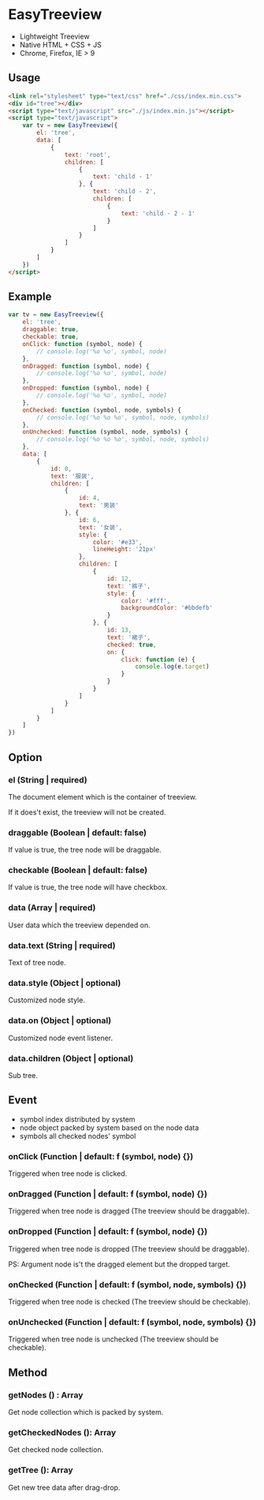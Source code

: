 # EasyTreeview

* Lightweight Treeview
* Native HTML + CSS + JS
* Chrome, Firefox, IE > 9

## Usage

```html
<link rel="stylesheet" type="text/css" href="./css/index.min.css">
<div id="tree"></div>
<script type="text/javascript" src="./js/index.min.js"></script>
<script type="text/javascript">
	var tv = new EasyTreeview({
		el: 'tree',
		data: [
			{
				text: 'root',
				children: [
					{
						text: 'child - 1'
					}, {
						text: 'child - 2',
						children: [
							{
								text: 'child - 2 - 1'
							}
						]
					}
				]
			}
		]
	})
</script>
```



## Example

```js
var tv = new EasyTreeview({
	el: 'tree',
	draggable: true,
	checkable: true,
	onClick: function (symbol, node) {
		// console.log('%o %o', symbol, node)
	},
	onDragged: function (symbol, node) {
		// console.log('%o %o', symbol, node)
	},
	onDropped: function (symbol, node) {
		// console.log('%o %o', symbol, node)
	},
	onChecked: function (symbol, node, symbols) {
		// console.log('%o %o %o', symbol, node, symbols)
	},
	onUnchecked: function (symbol, node, symbols) {
		// console.log('%o %o %o', symbol, node, symbols)
	},
	data: [
		{
			id: 0,
			text: '服装',
			children: [
				{
					id: 4,
					text: '男装'
				}, {
					id: 6,
					text: '女装',
					style: {
						color: '#e33',
						lineHeight: '21px'
					},
					children: [
						{
							id: 12,
							text: '裤子',
							style: {
								color: '#fff',
								backgroundColor: '#bbdefb'
							}
						}, {
							id: 13,
							text: '裙子',
							checked: true,
							on: {
								click: function (e) {
									console.log(e.target)
								}
							}
						}
					]
				}
			]
		}
	]
})
```



## Option

### el  (String | required)

The document element which is the container of treeview. 

If it does't exist, the treeview will not be created.

### draggable (Boolean | default: false)

If value is true, the tree node will be draggable.

### checkable (Boolean | default: false)

If value is true, the tree node will have checkbox. 

### data (Array | required)

User data which the treeview depended on.

### data.text (String | required)

Text of tree node.

### data.style (Object | optional)

Customized node style.

### data.on (Object | optional)

Customized node event listener.

### data.children (Object | optional)

Sub tree.



## Event

- symbol     index distributed by system
- node        object packed by system based on the node data
- symbols   all checked nodes' symbol

### onClick (Function | default: f (symbol, node) {})

Triggered when tree node is clicked. 

### onDragged (Function | default: f (symbol, node) {})

Triggered when tree node is dragged (The treeview should be draggable).

### onDropped (Function | default: f (symbol, node) {})

Triggered when tree node is dropped (The treeview should be draggable).

PS: Argument node is't the dragged element but the dropped target.

### onChecked (Function | default: f (symbol, node, symbols) {})

Triggered when tree node is checked (The treeview should be checkable). 

### onUnchecked (Function | default: f (symbol, node, symbols) {})

Triggered when tree node is unchecked (The treeview should be checkable).



## Method

### getNodes () : Array

Get node collection which is packed by system.

### getCheckedNodes (): Array

Get checked node collection.

### getTree (): Array

Get new tree data after drag-drop.























